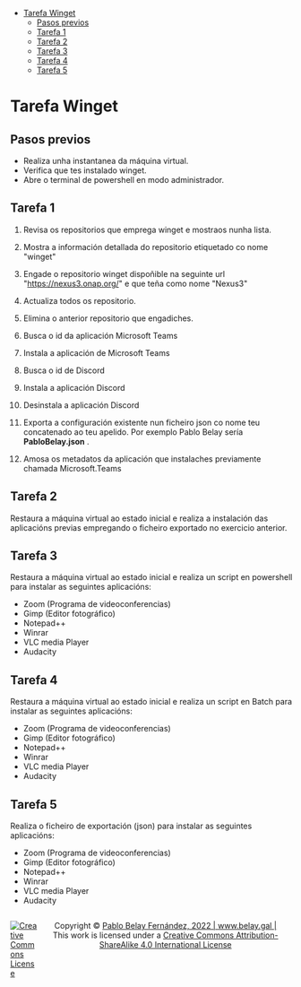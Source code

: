 - [Tarefa Winget](#tarefa-winget)
  - [Pasos previos](#pasos-previos)
  - [Tarefa 1](#tarefa-1)
  - [Tarefa 2](#tarefa-2)
  - [Tarefa 3](#tarefa-3)
  - [Tarefa 4](#tarefa-4)
  - [Tarefa 5](#tarefa-5)
# Tarefa Winget

## Pasos previos
- Realiza unha instantanea da máquina virtual. 
- Verifica que tes instalado winget. 
- Abre o terminal de powershell en modo administrador.
## Tarefa 1 

1. Revisa os repositorios que emprega winget e mostraos nunha lista.

2. Mostra a información detallada do repositorio etiquetado co nome "winget"


3. Engade o repositorio winget dispoñible na seguinte url "https://nexus3.onap.org/" e que teña como nome "Nexus3" 

4. Actualiza todos os repositorio. 

5. Elimina o anterior repositorio que engadiches.

6. Busca o id da aplicación Microsoft Teams

7. Instala  a aplicación de Microsoft Teams

8. Busca o id de  Discord

9. Instala a aplicación Discord

10. Desinstala a aplicación Discord 

11. Exporta a configuración existente nun ficheiro json co nome teu concatenado ao teu apelido. Por exemplo Pablo Belay sería **PabloBelay.json** .

12. Amosa os metadatos da aplicación que instalaches previamente chamada  Microsoft.Teams

## Tarefa 2 
Restaura a máquina virtual ao estado inicial e realiza a instalación das aplicacións previas empregando o ficheiro exportado no exercicio anterior.

## Tarefa 3
Restaura a máquina virtual ao estado inicial e realiza un script en powershell para instalar as seguintes aplicacións:
- Zoom (Programa de videoconferencias)
- Gimp (Editor fotográfico)
- Notepad++
- Winrar
- VLC media Player
- Audacity


## Tarefa 4
Restaura a máquina virtual ao estado inicial e realiza un script en Batch para instalar as seguintes aplicacións:
- Zoom (Programa de videoconferencias)
- Gimp (Editor fotográfico)
- Notepad++
- Winrar
- VLC media Player
- Audacity

## Tarefa 5
Realiza o ficheiro de exportación (json) para instalar as seguintes aplicacións:
- Zoom (Programa de videoconferencias)
- Gimp (Editor fotográfico)
- Notepad++
- Winrar
- VLC media Player
- Audacity




<footer>
<p style="float:left; width: 10%;">
<a rel="license" href="http://creativecommons.org/licenses/by-sa/4.0/"><img alt="Creative Commons License" style="border-width:0" src="https://i.creativecommons.org/l/by-sa/4.0/88x31.png" /></a>
</p>

<p style="float:left; width: 90%; text-align:center;">
Copyright © <a href="https://www.belay.gal">Pablo Belay Fernández, 2022 | www.belay.gal | </a>
<br />This work is licensed under a <a rel="license" href="http://creativecommons.org/licenses/by-sa/4.0/">Creative Commons Attribution-ShareAlike 4.0 International License</a>
</p>
</footer>
